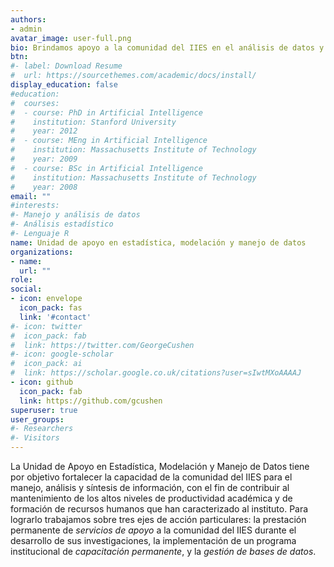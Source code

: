 ```yaml
---
authors:
- admin
avatar_image: user-full.png
bio: Brindamos apoyo a la comunidad del IIES en el análisis de datos y la modelación estadística.
btn:
#- label: Download Resume
#  url: https://sourcethemes.com/academic/docs/install/
display_education: false
#education:
#  courses:
#  - course: PhD in Artificial Intelligence
#    institution: Stanford University
#    year: 2012
#  - course: MEng in Artificial Intelligence
#    institution: Massachusetts Institute of Technology
#    year: 2009
#  - course: BSc in Artificial Intelligence
#    institution: Massachusetts Institute of Technology
#    year: 2008
email: ""
#interests:
#- Manejo y análisis de datos
#- Análisis estadístico
#- Lenguaje R
name: Unidad de apoyo en estadística, modelación y manejo de datos
organizations:
- name: 
  url: ""
role: 
social:
- icon: envelope
  icon_pack: fas
  link: '#contact'
#- icon: twitter
#  icon_pack: fab
#  link: https://twitter.com/GeorgeCushen
#- icon: google-scholar
#  icon_pack: ai
#  link: https://scholar.google.co.uk/citations?user=sIwtMXoAAAAJ
- icon: github
  icon_pack: fab
  link: https://github.com/gcushen
superuser: true
user_groups:
#- Researchers
#- Visitors
---
```

La Unidad de Apoyo en Estadística, Modelación y Manejo de Datos tiene por objetivo fortalecer la
capacidad de la comunidad del IIES para el manejo, análisis y síntesis de información, con el fin de
contribuir al mantenimiento de los altos niveles de productividad académica y de formación de
recursos humanos que han caracterizado al instituto. Para lograrlo trabajamos sobre tres ejes de
acción particulares: la prestación permanente de *servicios de apoyo* a la comunidad del IIES
durante el desarrollo de sus investigaciones, la implementación de un programa institucional de
*capacitación permanente*, y la *gestión de bases de datos*.
